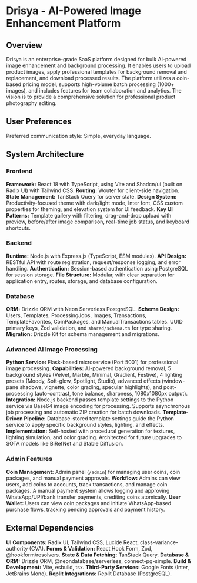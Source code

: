 # Drisya - AI-Powered Image Enhancement Platform

## Overview

Drisya is an enterprise-grade SaaS platform designed for bulk AI-powered image enhancement and background processing. It enables users to upload product images, apply professional templates for background removal and replacement, and download processed results. The platform utilizes a coin-based pricing model, supports high-volume batch processing (1000+ images), and includes features for team collaboration and analytics. The vision is to provide a comprehensive solution for professional product photography editing.

## User Preferences

Preferred communication style: Simple, everyday language.

## System Architecture

### Frontend

**Framework:** React 18 with TypeScript, using Vite and Shadcn/ui (built on Radix UI) with Tailwind CSS.
**Routing:** Wouter for client-side navigation.
**State Management:** TanStack Query for server state.
**Design System:** Productivity-focused theme with dark/light mode, Inter font, CSS custom properties for theming, and elevation system for UI feedback.
**Key UI Patterns:** Template gallery with filtering, drag-and-drop upload with preview, before/after image comparison, real-time job status, and keyboard shortcuts.

### Backend

**Runtime:** Node.js with Express.js (TypeScript, ESM modules).
**API Design:** RESTful API with route registration, request/response logging, and error handling.
**Authentication:** Session-based authentication using PostgreSQL for session storage.
**File Structure:** Modular, with clear separation for application entry, routes, storage, and database configuration.

### Database

**ORM:** Drizzle ORM with Neon Serverless PostgreSQL.
**Schema Design:** Users, Templates, ProcessingJobs, Images, Transactions, TemplateFavorites, CoinPackages, and ManualTransactions tables. UUID primary keys, Zod validation, and `shared/schema.ts` for type sharing.
**Migration:** Drizzle Kit for schema management and migrations.

### Advanced AI Image Processing

**Python Service:** Flask-based microservice (Port 5001) for professional image processing.
**Capabilities:** AI-powered background removal, 5 background styles (Velvet, Marble, Minimal, Gradient, Festive), 4 lighting presets (Moody, Soft-glow, Spotlight, Studio), advanced effects (window-pane shadows, vignette, color grading, specular highlights), and post-processing (auto-contrast, tone balance, sharpness, 1080x1080px output).
**Integration:** Node.js backend passes template settings to the Python service via Base64 image encoding for processing. Supports asynchronous job processing and automatic ZIP creation for batch downloads.
**Template-Driven Pipeline:** Database-stored template settings guide the Python service to apply specific background styles, lighting, and effects.
**Implementation:** Self-hosted with procedural generation for textures, lighting simulation, and color grading. Architected for future upgrades to SOTA models like BiRefNet and Stable Diffusion.

### Admin Features

**Coin Management:** Admin panel (`/admin`) for managing user coins, coin packages, and manual payment approvals.
**Workflow:** Admins can view users, add coins to accounts, track transactions, and manage coin packages. A manual payment system allows logging and approving WhatsApp/UPI/bank transfer payments, crediting coins atomically.
**User Wallet:** Users can view coin packages and initiate WhatsApp-based purchase flows, tracking pending approvals and payment history.

## External Dependencies

**UI Components:** Radix UI, Tailwind CSS, Lucide React, class-variance-authority (CVA).
**Forms & Validation:** React Hook Form, Zod, @hookform/resolvers.
**State & Data Fetching:** TanStack Query.
**Database & ORM:** Drizzle ORM, @neondatabase/serverless, connect-pg-simple.
**Build & Development:** Vite, esbuild, tsx.
**Third-Party Services:** Google Fonts (Inter, JetBrains Mono).
**Replit Integrations:** Replit Database (PostgreSQL).